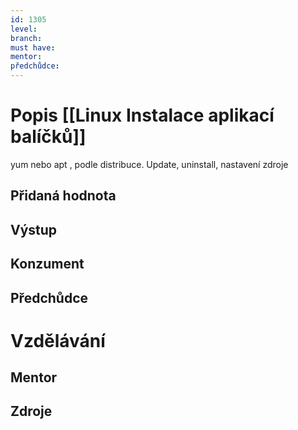 ```yaml
---
id: 1305
level: 
branch: 
must have: 
mentor: 
předchůdce: 
---
```



# Popis [[Linux Instalace aplikací balíčků]]
yum nebo apt , podle distribuce. Update, uninstall, nastavení zdroje

## Přidaná hodnota


## Výstup


## Konzument


## Předchůdce


# Vzdělávání


## Mentor


## Zdroje